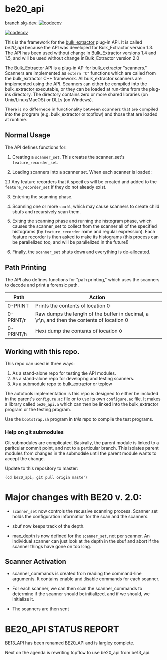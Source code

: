 # be20_api
[branch slg-dev](https://github.com/simsong/be20_api/blob/slg-dev/README.md): [![codecov](https://codecov.io/gh/simsong/be20_api/branch/slg-dev/graph/badge.svg?token=Nj8q8eo3Ji)](https://codecov.io/gh/simsong/be20_api)

[![codecov](https://codecov.io/gh/simsong/be20_api/branch/slg-dev/graph/badge.svg?token=Nj8q8eo3Ji)](https://codecov.io/gh/simsong/be20_api)

This is the framework for the [bulk_extractor](https://github.com/simsong/bulk_extractor)  plug-in API.
It is called *be20_api* because the API was developed for Bulk_Extractor version 1.3. The API has been
used without change in Bulk_Extractor versions 1.4 and 1.5, and will be used without change in Bulk_Extractor version 2.0

The Bulk_Extractor API is a plug-in API for bulk_extractor "scanners." Scanners are implemented
as `extern "C"` functions which are called from the bulk_extractor C++ framework. All bulk_extractor
scanners are implemented using the API. Scanners can either be compiled into the bulk_extractor executable, or they can be loaded at run-time from the plug-ins directory. The directory contains zero or more shared libraries (on Unix/Linux/MacOS) or DLLs (on Windows).

There is no differnece in functionality between scanners that are
compiled into the program (e.g. bulk_extractor or tcpflow) and those that are loaded at runtime.

## Normal Usage

The API defines functions for:

1. Creating a `scanner_set`.  This creates the scanner_set's `feature_recorder_set`.

2. Loading scanners into a scanner set.  When each scanner is loaded:

  2.1 Any feature recorders that it specifies will be created and
  added to the `feature_recorder_set` if they do not already exist.

3. Entering the scanning phase.

4. Scanning one or more `sbuf`s, which may cause scanners to create child sbufs
   and recursively scan them.

5. Exiting the scanning phase and running the histogram phase, which
   causes the scanner_set to collect from the scanner all of the
   specified histograms (by `feature_recorder` name and regular
   expression). Each feature recorder is then asked to make its
   histograms (this process can be parallelized too, and will be
   parallelized in the future!)

6. Finally, the `scanner_set` shuts down and everything is de-allocated.

## Path Printing

The API also defines functions for "path printing," which uses the scanners to decode and print a forensic path.

|Path|Action|
|----|------|
|0-PRINT|Prints the contents of location 0|
|0-PRINT/r|Raw dumps the length of the buffer in decimal, a \r\n, and then the contents of location 0|
|0-PRINT/h|Hext dump the contents of location 0|


## Working with this repo.
This repo can used in three ways:

1. As a stand-alone repo for testing the API modules.
2. As a stand-alone repo for developing and testing scanners.
3. As a submodule repo to bulk_extractor or tcplow

The autotools implementation is this repo is designed to either be included in the parent's `configure.ac` file or to use its own `configure.ac` file. It makes a library called `be20_api.a` which can then be linked into the bulk_extractor program or the testing program.

Use the  `bootstrap.sh` program in *this* repo to compile the test programs.

### Help on git submodules

Git submodules are complicated. Basically, the parent module is linked to a paritcular commit point, and not to a particular branch. This isolates parent modules from changes in the submodule until the parent module wants to accept the change.

Update to this repository to master:

    (cd be20_api; git pull origin master)

# Major changes with BE20 v. 2.0:
* `scanner_set` now controls the recursive scanning process. Scanner
  set holds the configuration information for the scan and the scanners.

* sbuf now keeps track of the depth.
* max_depth is now defined for the `scanner_set`, not per scanner. An
  individual scanner can just look at the depth in the sbuf and abort
  if the scanner things have gone on too long.

Scanner Activation
------------------
* scanner_commands is created from reading the command-line
  arguments. It contains enable and disable commands for each scanner.

* For each scanner, we can then scan the scanner_commands to determine
  if the scanner should be initialized, and if we should, we
  initialize it.

* The scanners are then sent

BE20_API STATUS REPORT
======================
BE13_API has been renamed BE20_API and is largley complete.

Next on the agenda is rewriting tcpflow to use be20_api from be13_api.

